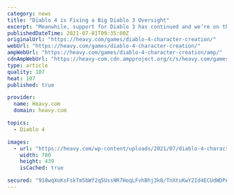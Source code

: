 ```yaml
---
category: news
title: "Diablo 4 is Fixing a Big Diablo 3 Oversight"
excerpt: "Meanwhile, support for Diablo 3 has continued and we’re on the cusp of Diablo 2: Resurrected, so the present and future of the franchise is looking quite good. Despite this, it’s no secret that the ..."
publishedDateTime: 2021-07-01T09:35:00Z
originalUrl: "https://heavy.com/games/diablo-4-character-creation/"
webUrl: "https://heavy.com/games/diablo-4-character-creation/"
ampWebUrl: "https://heavy.com/games/diablo-4-character-creation/amp/"
cdnAmpWebUrl: "https://heavy-com.cdn.ampproject.org/c/s/heavy.com/games/diablo-4-character-creation/amp/"
type: article
quality: 107
heat: 107
published: true

provider:
  name: Heavy.com
  domain: heavy.com

topics:
  - Diablo 4

images:
  - url: "https://heavy.com/wp-content/uploads/2021/07/diablo-4-character-update.jpg?quality=65&strip=all"
    width: 780
    height: 439
    isCached: true

secured: "918wqXoKsFskTmSbWf2q5UssNR7HoqLFvhBhj3k8/TnXtuKwY2Id4ECUdWDPAEyCLcdHDeOTXmq33O6nuH2im1VDjUDk4XoGnqe5pZAnlsxiiJy36Z6hCNLID7Mv2FwndJBvs277dic2V6C8PTqP9+fcBKzXDd7Z2VJhQXi7Att3rW1jnqotEOBABNajkILymkNgKGj6MO8/OdWyRaNALGjT7cRGufqPzbEvRhUWbVz+9YwV+PLP796PesYwdONeskfT433hfEYGAgu/ipchAy1y6Di+5MGceEcdBuOyfDbsnbiEuJ54P2QJl3a43YPssymt4fdCYHMBkstC8UWlXjqS2aeUS7KVnuedRLGypgs=;2ub7qimCq4FN2pEJpoKZtA=="
---
```


